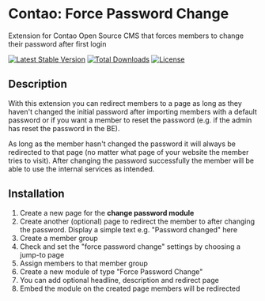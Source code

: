 # Contao: Force Password Change

Extension for Contao Open Source CMS that forces members to change their password after first login

[![Latest Stable Version](https://poser.pugx.org/bastibuck/contao-force-password-change/v/stable)](https://packagist.org/packages/bastibuck/contao-force-password-change)
[![Total Downloads](https://poser.pugx.org/bastibuck/contao-force-password-change/downloads)](https://packagist.org/packages/bastibuck/contao-force-password-change)
[![License](https://poser.pugx.org/bastibuck/contao-force-password-change/license)](https://packagist.org/packages/bastibuck/contao-force-password-change)

## Description

With this extension you can redirect members to a page as long as they haven't changed the initial password after importing members with a default password or if you want a member to reset the password (e.g. if the admin has reset the password in the BE).

As long as the member hasn't changed the password it will always be redirected to that page (no matter what page of your website the member tries to visit). After changing the password successfully the member will be able to use the internal services as intended.

## Installation
1. Create a new page for the **change password module**
2. Create another (optional) page to redirect the member to after changing the password. Display a simple text e.g. "Password changed" here
3. Create a member group
4. Check and set the "force password change" settings by choosing a jump-to page
5. Assign members to that member group
6. Create a new module of type "Force Password Change"
7. You can add optional headline, description and redirect page
8. Embed the module on the created page members will be redirected
